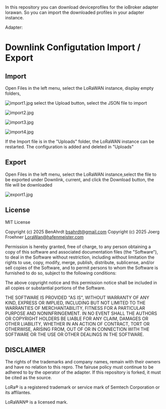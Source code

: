In this repository you can download deviceprofiles for the ioBroker adapter lorawan.
So you can import the downloaded profiles in your adapter instance. 

Adapter:

[](https://github.com/BenAhrdt/ioBroker.lorawan)



# Downlink Configutation Import / Export

## Import

Open Files in the left menu, select the LoRaWAN instance, display empty folders, 


![import1.jpg](https://wiki.hafenmeister.com/import1.jpg)
select the Upload button, select the JSON file to import


![import2.jpg](https://wiki.hafenmeister.com/import2.jpg)

![import3.jpg](https://wiki.hafenmeister.com/import3.jpg)

![import4.jpg](https://wiki.hafenmeister.com/import4.jpg)


If the Import file is in the "Uploads" folder, the LoRaWAN instance can be restarted. The configuration is added and deleted in "Uploads"

## Export

Open Files in the left menu, select the LoRaWAN instance,select the file to be exported under Downlink, current, and click the Download button, the file will be downloaded


![export1.jpg](https://wiki.hafenmeister.com/export1.jpg)



## License

[](https://github.com/BenAhrdt/ioBroker.lorawan#license)

MIT License

Copyright (c) 2025 BenAhrdt [bsahrdt@gmail.com](mailto:bsahrdt@gmail.com) Copyright (c) 2025 Joerg Froehner [LoraWan@hafenmeister.com](mailto:LoraWan@hafenmeister.com)

Permission is hereby granted, free of charge, to any person obtaining a copy of this software and associated documentation files (the "Software"), to deal in the Software without restriction, including without limitation the rights to use, copy, modify, merge, publish, distribute, sublicense, and/or sell copies of the Software, and to permit persons to whom the Software is furnished to do so, subject to the following conditions:

The above copyright notice and this permission notice shall be included in all copies or substantial portions of the Software.

THE SOFTWARE IS PROVIDED "AS IS", WITHOUT WARRANTY OF ANY KIND, EXPRESS OR IMPLIED, INCLUDING BUT NOT LIMITED TO THE WARRANTIES OF MERCHANTABILITY, FITNESS FOR A PARTICULAR PURPOSE AND NONINFRINGEMENT. IN NO EVENT SHALL THE AUTHORS OR COPYRIGHT HOLDERS BE LIABLE FOR ANY CLAIM, DAMAGES OR OTHER LIABILITY, WHETHER IN AN ACTION OF CONTRACT, TORT OR OTHERWISE, ARISING FROM, OUT OF OR IN CONNECTION WITH THE SOFTWARE OR THE USE OR OTHER DEALINGS IN THE SOFTWARE.

## DISCLAIMER

[](https://github.com/BenAhrdt/ioBroker.lorawan#disclaimer)

The rights of the trademarks and company names, remain with their owners and have no relation to this repro. The fairuse policy must continue to be adhered to by the operator of the adapter. If this repository is forked, it must be cited as the source.

LoRa® is a registered trademark or service mark of Semtech Corporation or its affilantes.

LoRaWAN® is a licensed mark.
